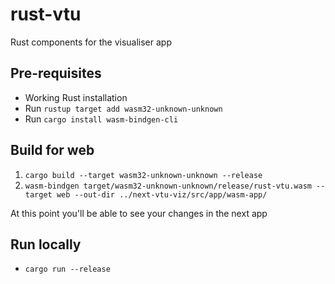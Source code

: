 # rust-vtu

Rust components for the visualiser app

## Pre-requisites 

- Working Rust installation
- Run `rustup target add wasm32-unknown-unknown`
- Run `cargo install wasm-bindgen-cli` 

## Build for web
1. `cargo build --target wasm32-unknown-unknown --release`
2. `wasm-bindgen target/wasm32-unknown-unknown/release/rust-vtu.wasm --target web --out-dir ../next-vtu-viz/src/app/wasm-app/`

At this point you'll be able to see your changes in the next app

## Run locally
- `cargo run --release`
